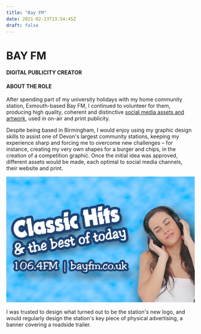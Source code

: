 ```yaml
---
title: "Bay FM"
date: 2021-02-23T13:54:45Z
draft: false
---
```

<div id="workwrap" class="bay-fm">
    <div class="container">
		<div class="row">
			<div class="col-lg-6 col-lg-offset-3">
				<h1>BAY FM</h1>
				<h4>DIGITAL PUBLICITY CREATOR</h4>
			</div>
		</div><!--/row -->
    </div> <!-- /container -->
</div><!--/workwrap -->

<section id="works"></section>
<div class="container">
	<div class="row centered mt mb">
		<div class="col-lg-8 col-lg-offset-2">
			<h4>ABOUT THE ROLE</h4>
			<p>
				After spending part of my university holidays with my home community station, Exmouth-based Bay FM, I continued to volunteer for them, producing high quality, coherent and distinctive <a href="/graphic-design">social media assets and artwork</a>, used in on-air and print publicity. 
			</p>
			<p>
				Despite being based in Birmingham, I would enjoy using my graphic design skills to assist one of Devon's largest community stations, keeping my experience sharp and forcing me to overcome new challenges – for instance, creating my very own shapes for a burger and chips, in the creation of a competition graphic. Once the initial idea was approved, different assets would be made, each optimal to social media channels, their website and print.
			</p>
		</div>
		<div class="col-lg-10 col-lg-offset-1 mt-half">
			<img class="img-responsive" src="/img/portfolio/bay-fm-feature.jpg">
		</div>
		<div class="col-lg-8 col-lg-offset-2 mt-half">
			<p>
				I was trusted to design what turned out to be the station's new logo, and would regularly design the station's key piece of physical advertising, a banner covering a roadside trailer.
			</p>
		</div>
	</div><!--/row -->
</div><!--/container -->